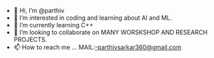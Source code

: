 - 👋 Hi, I’m @parthiv
- 👀 I’m interested in coding and learning about AI and ML.
- 🌱 I’m currently learning C++
- 💞️ I’m looking to collaborate on MANY WORSKSHOP AND RESEARCH PROJECTS.
- 📫 How to reach me ...
        MAIL:-parthivsarkar360@gmail.com
        

<!---
parthiv360/parthiv360 is a ✨ special ✨ repository because its `README.md` (this file) appears on your GitHub profile.
You can click the Preview link to take a look at your changes.
--->
